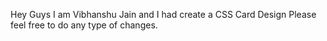 Hey Guys I am Vibhanshu Jain and I had create a CSS Card Design Please feel free to do any type of changes.
